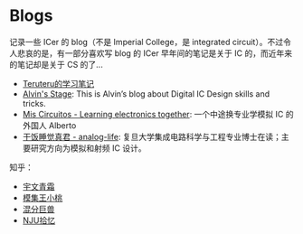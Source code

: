 # Blogs

记录一些 ICer 的 blog（不是 Imperial College，是 integrated circuit）。不过令人悲哀的是，有一部分喜欢写 blog 的 ICer 早年间的笔记是关于 IC 的，而近年来的笔记却是关于 CS 的了...

- [Teruteru的学习笔记](https://teruteru.space/) <!-- 47.100.52.206 teru.space --> 
- [Alvin's Stage](https://alvinrolling.github.io/): This is Alvin’s blog about Digital IC Design skills and tricks.
- [Mis Circuitos - Learning electronics together](https://miscircuitos.com/): 一个中途换专业学模拟 IC 的外国人 Alberto
- [干饭睡觉真君 - analog-life](https://github.com/analog-life): 复旦大学集成电路科学与工程专业博士在读；主要研究方向为模拟和射频 IC 设计。


知乎：

- [宇文青霜](https://www.zhihu.com/people/yu-wen-qing-shuang)
- [模集王小桃](https://www.zhihu.com/people/a-ba-a-ba-43-73)
- [混分巨兽](https://www.zhihu.com/people/hun-fen-ju-shou-77)
- [NJU拾忆](https://www.zhihu.com/people/shi-yi-24-19)
